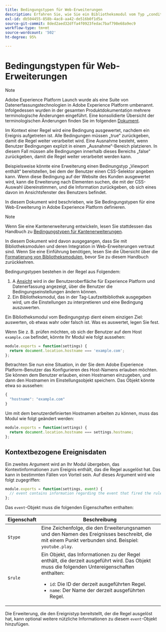 ```yaml
---
title: Bedingungstypen für Web-Erweiterungen
description: Erfahren Sie, wie Sie ein Bibliotheksmodul vom Typ „condition-type“ für eine Tag-Erweiterung in einer Web-Eigenschaft definieren.
exl-id: db504455-858b-4ac8-aa42-de516b0f1d5a
source-git-commit: 8ded2aed32dffa4f0923fedac7baf798e68a9ec9
workflow-type: tm+mt
source-wordcount: '502'
ht-degree: 95%

---
```


# Bedingungstypen für Web-Erweiterungen

>[!NOTE]
>
>Adobe Experience Platform Launch wurde als eine Suite von Datenerfassungstechnologien in Adobe Experience Platform umbenannt. Infolgedessen wurden in der gesamten Produktdokumentation mehrere terminologische Änderungen eingeführt. Eine konsolidierte Übersicht der terminologischen Änderungen finden Sie im folgenden [Dokument](../../term-updates.md).

Im Kontext einer Regel wird eine Bedingung ausgewertet, nachdem ein Ereignis aufgetreten ist. Alle Bedingungen müssen „true“ zurückgeben, damit die Regel weiter verarbeitet wird. Eine Ausnahme besteht, wenn Benutzer Bedingungen explizit in einem „Ausnahme“-Bereich platzieren. In diesem Fall müssen alle Bedingungen innerhalb dieses Bereichs „false“ zurückgeben, damit die Regel weiter verarbeitet werden kann.

Beispielsweise könnte eine Erweiterung einen Bedinungstyp „Viewport enthält“ bereitstellen, bei dem der Benutzer einen CSS-Selektor angeben kann. Wenn diese Bedingung auf der Website des Kunden ausgewertet wird, kann die Erweiterung nach Elementen suchen, die mit der CSS-Auswahl übereinstimmen, und die Information zurückgeben, ob sich eines davon im Ansichtsfenster des Benutzers befindet.

In diesem Dokument wird beschrieben, wie Sie Bedingungstypen für eine Web-Erweiterung in Adobe Experience Platform definieren.

>[!NOTE]
>
>Wenn Sie eine Kantenerweiterung entwickeln, lesen Sie stattdessen das Handbuch zu [Bedingungstypen für Kantenerweiterungen](../edge/condition-types.md).
>
>In diesem Dokument wird davon ausgegangen, dass Sie mit Bibliotheksmodulen und deren Integration in Web-Erweiterungen vertraut sind. Wenn Sie eine Einführung benötigen, lesen Sie die Übersicht über die [Formatierung von Bibliotheksmodulen](./format.md), bevor Sie zu diesem Handbuch zurückkehren.

Bedingungstypen bestehen in der Regel aus Folgendem:

1. A [Ansicht](./views.md) wird in der Benutzeroberfläche für Experience Platform und Datenerfassung angezeigt, über die Benutzer die Bedingungseinstellungen ändern können.
2. Ein Bibliotheksmodul, das in der Tag-Laufzeitbibliothek ausgegeben wird, um die Einstellungen zu interpretieren und eine Bedingung auszuwerten.

Ein Bibliotheksmodul vom Bedingungstyp dient einem einzigen Ziel: auswerten, ob etwas wahr oder falsch ist. Was es auswertet, legen Sie fest.

Wenn Sie z. B. prüfen möchten, ob sich der Benutzer auf dem Host `example.com` befindet, könnte Ihr Modul wie folgt aussehen:

```js
module.exports = function(settings) {
  return document.location.hostname === 'example.com';
};
```

Betrachten Sie nun eine Situation, in der Sie dem Adobe Experience Platform-Benutzer das Konfigurieren des Host-Namens erlauben möchten. Sie können dem Benutzer erlauben, einen Hostnamen einzugeben, und dann den Hostnamen im Einstellungsobjekt speichern. Das Objekt könnte etwa so aussehen:

```js
{
  "hostname": "example.com"
}
```

Um mit dem benutzerdefinierten Hostnamen arbeiten zu können, muss das Modul wie folgt geändert werden:

```js
module.exports = function(settings) {
  return document.location.hostname === settings.hostname;
};
```

## Kontextbezogene Ereignisdaten

Ein zweites Argument wird an Ihr Modul übergeben, das Kontextinformationen zum Ereignis enthält, das die Regel ausgelöst hat. Das kann in bestimmten Fällen von Vorteil sein. Auf dieses Argument wird wie folgt zugegriffen:

```js
module.exports = function(settings, event) {
  // event contains information regarding the event that fired the rule
};
```

Das `event`-Objekt muss die folgenden Eigenschaften enthalten:

| Eigenschaft | Beschreibung |
| --- | --- |
| `$type` | Eine Zeichenfolge, die den Erweiterungsnamen und den Namen des Ereignisses beschreibt, die mit einem Punkt verbunden sind. Beispiel: `youtube.play`. |
| `$rule` | Ein Objekt, das Informationen zu der Regel enthält, die derzeit ausgeführt wird. Das Objekt muss die folgenden Untereigenschaften enthalten:<ul><li>`id`: Die ID der derzeit ausgeführten Regel.</li><li>`name`: Der Name der derzeit ausgeführten Regel.</li></ul> |

Die Erweiterung, die den Ereignistyp bereitstellt, der die Regel ausgelöst hat, kann optional weitere nützliche Informationen zu diesem `event`-Objekt hinzufügen.
